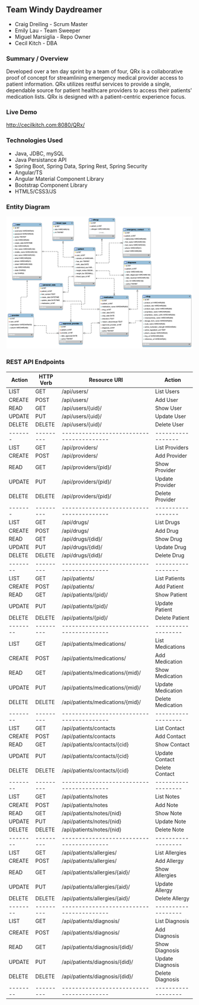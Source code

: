 ## Team Windy Daydreamer
* Craig Dreiling - Scrum Master
* Emily Lau - Team Sweeper
* Miguel Marsiglia - Repo Owner
* Cecil Kitch - DBA

### Summary / Overview
Developed over a ten day sprint by a team of four, QRx is a collaborative proof of concept for streamlining emergency medical provider access to patient information. QRx utilizes restful services to provide a single, dependable source for patient healthcare providers to access their patients' medication lists. QRx is designed with a patient-centric experience focus.

### Live Demo 
http://cecilkitch.com:8080/QRx/

### Technologies Used
* Java, JDBC, mySQL
* Java Persistance API
* Spring Boot, Spring Data, Spring Rest, Spring Security
* Angular/TS
* Angular Material Component Library
* Bootstrap Component Library
* HTML5/CSS3/JS

### Entity Diagram
![qrxdbERD](qrxdbERD.png)

### REST API Endpoints
| Action |HTTP Verb| Resource URI                           | Action           |
| -------|---------|----------------------------------------| -----------------|
| LIST   | GET     | /api/users/                            | List Users       |
| CREATE | POST    | /api/users/                            | Add User         |
| READ   | GET     | /api/users/{uid}/                      | Show User        |
| UPDATE | PUT     | /api/users/{uid}/                      | Update User      |
| DELETE | DELETE  | /api/users/{uid}/                      | Delete User      |
| -------|---------|----------------------------------------| -----------------|
| LIST   | GET     | /api/providers/                        | List Providers   |
| CREATE | POST    | /api/providers/                        | Add Provider     |
| READ   | GET     | /api/providers/{pid}/                  | Show Provider    |
| UPDATE | PUT     | /api/providers/{pid}/                  | Update Provider  |
| DELETE | DELETE  | /api/providers/{pid}/                  | Delete Provider  |
| -------|---------|----------------------------------------| -----------------|
| LIST   | GET     | /api/drugs/                            | List Drugs       |
| CREATE | POST    | /api/drugs/                            | Add Drug         |
| READ   | GET     | /api/drugs/{did}/                      | Show Drug        |
| UPDATE | PUT     | /api/drugs/{did}/                      | Update Drug      |
| DELETE | DELETE  | /api/drugs/{did}/                      | Delete Drug      |
|--------|---------|----------------------------------------| -----------------|
| LIST   | GET     | /api/patients/                         | List Patients    |
| CREATE | POST    | /api/patients/                         | Add Patient      |
| READ   | GET     | /api/patients/{pid}/                   | Show Patient     |
| UPDATE | PUT     | /api/patients/{pid}/                   | Update Patient   |
| DELETE | DELETE  | /api/patients/{pid}/                   | Delete Patient   |
|--------|---------|----------------------------------------|------------------|
| LIST   | GET     | /api/patients/medications/             | List Medications |
| CREATE | POST    | /api/patients/medications/             | Add Medication   |
| READ   | GET     | /api/patients/medications/{mid}/       | Show Medication  |
| UPDATE | PUT     | /api/patients/medications/{mid}/       | Update Medication|
| DELETE | DELETE  | /api/patients/medications/{mid}/       | Delete Medication|
|--------|---------|----------------------------------------|------------------|
| LIST   | GET     | /api/patients/contacts                 | List Contact     |
| CREATE | POST    | /api/patients/contacts                 | Add Contact      |
| READ   | GET     | /api/patients/contacts/{cid}           | Show Contact     |
| UPDATE | PUT     | /api/patients/contacts/{cid}           | Update Contact   |
| DELETE | DELETE  | /api/patients/contacts/{cid}           | Delete Contact   |
|--------|---------|----------------------------------------|------------------|
| LIST   | GET     | /api/patients/notes                    | List Notes       |
| CREATE | POST    | /api/patients/notes                    | Add Note         |
| READ   | GET     | /api/patients/notes/{nid}              | Show Note        |
| UPDATE | PUT     | /api/patients/notes/{nid}              | Update Note      |
| DELETE | DELETE  | /api/patients/notes/{nid}              | Delete Note      |
|--------|---------|----------------------------------------|------------------|
| LIST   | GET     | /api/patients/allergies/               | List Allergies   |
| CREATE | POST    | /api/patients/allergies/               | Add  Allergy     |
| READ   | GET     | /api/patients/allergies/{aid}/         | Show Allergies   |
| UPDATE | PUT     | /api/patients/allergies/{aid}/         | Update Allergy   |
| DELETE | DELETE  | /api/patients/allergies/{aid}/         | Delete Allergy   |
|--------|---------|----------------------------------------|------------------|
| LIST   | GET     | /api/patients/diagnosis/               | List Diagnosis   |
| CREATE | POST    | /api/patients/diagnosis/               | Add  Diagnosis   |
| READ   | GET     | /api/patients/diagnosis/{did}/         | Show Diagnosis   |
| UPDATE | PUT     | /api/patients/diagnosis/{did}/         | Update Diagnosis |
| DELETE | DELETE  | /api/patients/diagnosis/{did}/         | Delete Diagnosis |
|--------|---------|----------------------------------------|------------------|

